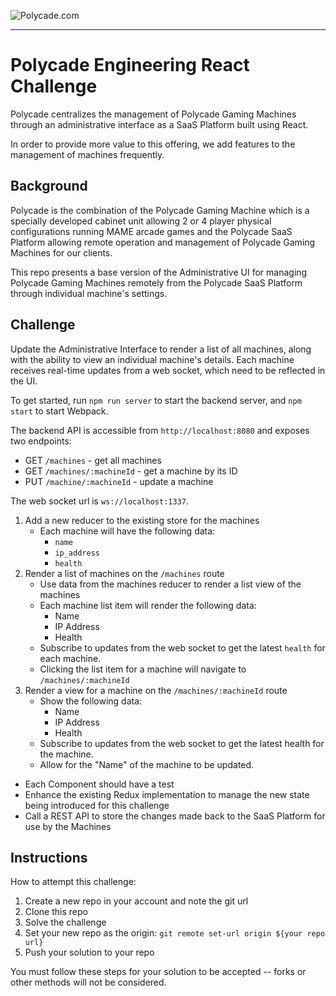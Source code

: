 ![Polycade.com](https://i.imgur.com/jcvsFKh.png)

---

# Polycade Engineering React Challenge

Polycade centralizes the management of Polycade Gaming Machines through an administrative interface as a SaaS Platform built using React.

In order to provide more value to this offering, we add features to the management of machines frequently.

## Background

Polycade is the combination of the Polycade Gaming Machine which is a specially developed cabinet unit allowing 2 or 4 player physical configurations running MAME arcade games and the Polycade SaaS Platform allowing remote operation and management of Polycade Gaming Machines for our clients.

This repo presents a base version of the Administrative UI for managing Polycade Gaming Machines remotely from the Polycade SaaS Platform through individual machine's settings.

## Challenge

Update the Administrative Interface to render a list of all machines, along with the ability to view an individual machine's details. Each machine receives real-time updates from a web socket, which need to be reflected in the UI.

To get started, run `npm run server` to start the backend server, and `npm start` to start Webpack.

The backend API is accessible from `http://localhost:8080` and exposes two endpoints:

- GET `/machines` - get all machines
- GET `/machines/:machineId` - get a machine by its ID
- PUT `/machine/:machineId` - update a machine

The web socket url is `ws://localhost:1337`.

1. Add a new reducer to the existing store for the machines
   - Each machine will have the following data:
     - `name`
     - `ip_address`
     - `health`
2. Render a list of machines on the `/machines` route
   - Use data from the machines reducer to render a list view of the machines
   - Each machine list item will render the following data:
     - Name
     - IP Address
     - Health
   - Subscribe to updates from the web socket to get the latest `health` for each machine.
   - Clicking the list item for a machine will navigate to `/machines/:machineId`
3. Render a view for a machine on the `/machines/:machineId` route
   - Show the following data:
     - Name
     - IP Address
     - Health
   - Subscribe to updates from the web socket to get the latest health for the machine.
   - Allow for the "Name" of the machine to be updated.

* Each Component should have a test
* Enhance the existing Redux implementation to manage the new state being introduced for this challenge
* Call a REST API to store the changes made back to the SaaS Platform for use by the Machines

## Instructions

How to attempt this challenge:

1. Create a new repo in your account and note the git url
2. Clone this repo
3. Solve the challenge
4. Set your new repo as the origin: `git remote set-url origin ${your repo url}`
5. Push your solution to your repo

You must follow these steps for your solution to be accepted -- forks or other methods will not be considered.
